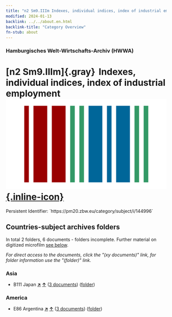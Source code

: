 ```yaml
---
title: "n2 Sm9.IIIm Indexes, individual indices, index of industrial employment"
modified: 2024-01-13
backlink: ../../about.en.html
backlink-title: "Category Overview"
fn-stub: about
---
```


### Hamburgisches Welt-Wirtschafts-Archiv (HWWA)

# [n2 Sm9.IIIm]{.gray}&#8201; Indexes, individual indices, index of industrial employment &#160; [![Wikidata](/images/Wikidata-logo.svg "Wikidata"){.inline-icon}](http://www.wikidata.org/entity/Q104710493)

<div class="hint">Persistent Identifier: `https://pm20.zbw.eu/category/subject/i/144996`</div>







## Countries-subject archives folders







In total 2 folders, 6 documents - folders incomplete. Further material on digitized microfilm [see below](#filmsections).

_For direct access to the documents, click the "(xy documents)" link, for folder information use the "(folder)" link._



### Asia

- B111 Japan [**&nearr;**](../../../geo/i/141272/about.en.html "Japan (all folders)") [**&uarr;**](../../../geo/about.en.html#B111 "Country category system") (<a href="https://pm20.zbw.eu/iiifview/folder/sh/141272,144996" title="about: Japan : Indexes, individual indices, index of industrial employment" target="_blank">3 documents</a>) ([folder](../../../../folder/sh/1412xx/141272/1449xx/144996/about.en.html))

### America

- E86 Argentina [**&nearr;**](../../../geo/i/141692/about.en.html "Argentina (all folders)") [**&uarr;**](../../../geo/about.en.html#E86 "Country category system") (<a href="https://pm20.zbw.eu/iiifview/folder/sh/141692,144996" title="about: Argentina : Indexes, individual indices, index of industrial employment" target="_blank">3 documents</a>) ([folder](../../../../folder/sh/1416xx/141692/1449xx/144996/about.en.html))



<a id="filmsections" />













